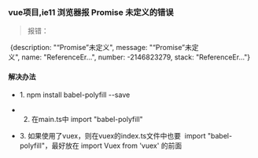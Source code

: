### vue项目,ie11 浏览器报 Promise 未定义的错误

> 报错：

 {description: "“Promise”未定义", message: "“Promise”未定义", name: "ReferenceEr...", number: -2146823279, stack: "ReferenceEr..."} 



#### 解决办法

- 1. npm install babel-polyfill --save

- 2. 在main.ts中 import "babel-polyfill"

- 3. 如果使用了vuex，则在vuex的index.ts文件中也要  import "babel-polyfill"，最好放在 import Vuex from 'vuex' 的前面
